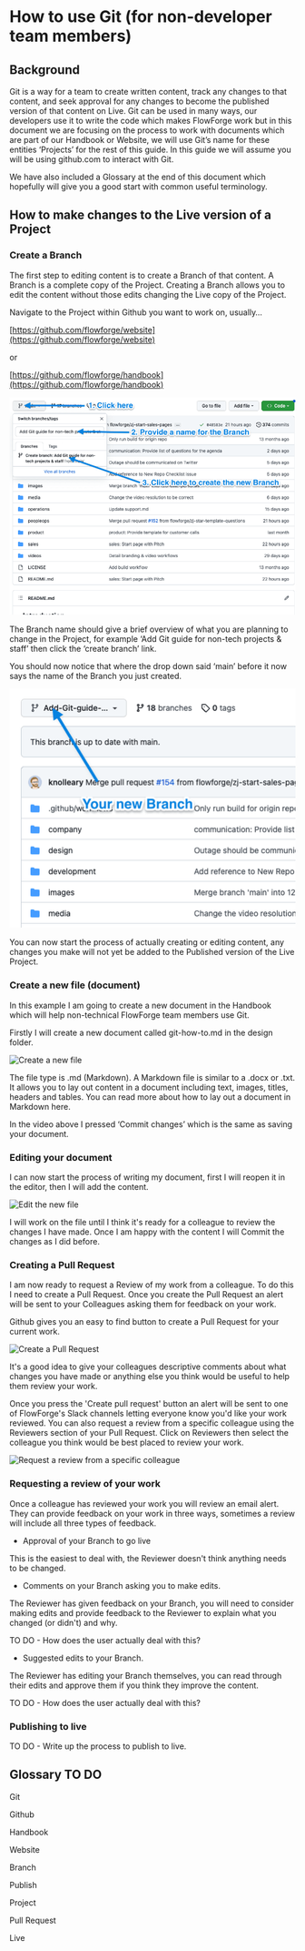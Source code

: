 # How to use Git (for non-developer team members)

## Background

Git is a way for a team to create written content, track any changes to that content, and seek approval for any changes to become the published version of that content on Live. Git can be used in many ways, our developers use it to write the code which makes FlowForge work but in this document we are focusing on the process to work with documents which are part of our Handbook or Website, we will use Git’s name for these entities ‘Projects’ for the rest of this guide. In this guide we will assume you will be using github.com to interact with Git.

We have also included a Glossary at the end of this document which hopefully will give you a good start with common useful terminology.

## How to make changes to the Live version of a Project

### Create a Branch

The first step to editing content is to create a Branch of that content. A Branch is a complete copy of the Project. Creating a Branch allows you to edit the content without those edits changing the Live copy of the Project.

Navigate to the Project within Github you want to work on, usually…

[https://github.com/flowforge/website](https://github.com/flowforge/website)

or

[https://github.com/flowforge/handbook](https://github.com/flowforge/handbook)

![Create a new Branch](../images/new-branch-1.png)

The Branch name should give a brief overview of what you are planning to change in the Project, for example ‘Add Git guide for non-tech projects & staff’ then click the ‘create branch’ link.

You should now notice that where the drop down said ‘main’ before it now says the name of the Branch you just created.

![Create a new Branch](../images/new-branch-2.png)

You can now start the process of actually creating or editing content, any changes you make will not yet be added to the Published version of the Live Project.

### Create a new file (document)

In this example I am going to create a new document in the Handbook which will help non-technical FlowForge team members use Git.

Firstly I will create a new document called git-how-to.md in the design folder.

![Create a new file](../images/new-file-1.gif)

The file type is .md (Markdown). A Markdown file is similar to a .docx or .txt. It allows you to lay out content in a document including text, images, titles, headers and tables. You can read more about how to lay out a document in Markdown here.

In the video above I pressed ‘Commit changes’ which is the same as saving your document.

### Editing your document

I can now start the process of writing my document, first I will reopen it in the editor, then I will add the content.

![Edit the new file](../images/edit-file-1.gif)

I will work on the file until I think it's ready for a colleague to review the changes I have made. Once I am happy with the content I will Commit the changes as I did before.

### Creating a Pull Request

I am now ready to request a Review of my work from a colleague. To do this I need to create a Pull Request. Once you create the Pull Request an alert will be sent to your Colleagues asking them for feedback on your work.

Github gives you an easy to find button to create a Pull Request for your current work. 

![Create a Pull Request](../images/create-a-pr-1.gif)

It's a good idea to give your colleagues descriptive comments about what changes you have made or anything else you think would be useful to help them review your work.

Once you press the 'Create pull request' button an alert will be sent to one of FlowForge's Slack channels letting everyone know you'd like your work reviewed. You can also request a review from a specific colleague using the Reviewers section of your Pull Request. Click on Reviewers then select the colleague you think would be best placed to review your work.

![Request a review from a specific colleague](../images/nominate-a-reviewer-1.gif)

### Requesting a review of your work

Once a colleague has reviewed your work you will review an email alert. They can provide feedback on your work in three ways, sometimes a review will include all three types of feedback.

- Approval of your Branch to go live

This is the easiest to deal with, the Reviewer doesn't think anything needs to be changed.

- Comments on your Branch asking you to make edits.

The Reviewer has given feedback on your Branch, you will need to consider making edits and provide feedback to the Reviewer to explain what you changed (or didn't) and why.

TO DO - How does the user actually deal with this?

- Suggested edits to your Branch.

The Reviewer has editing your Branch themselves, you can read through their edits and approve them if you think they improve the content.

TO DO - How does the user actually deal with this?

### Publishing to live

TO DO - Write up the process to publish to live.

## Glossary TO DO

Git

Github

Handbook

Website

Branch

Publish

Project

Pull Request

Live
